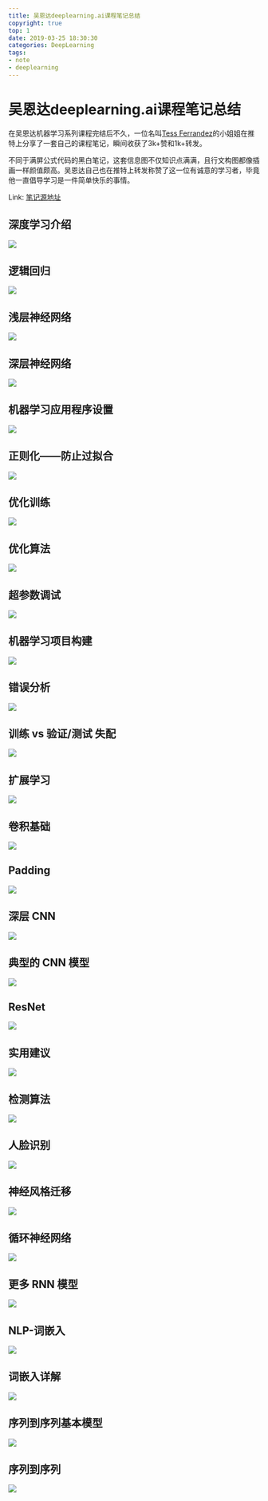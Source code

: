 ```yaml
---
title: 吴恩达deeplearning.ai课程笔记总结
copyright: true
top: 1
date: 2019-03-25 18:30:30
categories: DeepLearning
tags:
- note
- deeplearning
---
```


# 吴恩达deeplearning.ai课程笔记总结

在吴恩达机器学习系列课程完结后不久，一位名叫[Tess Ferrandez](https://www.slideshare.net/TessFerrandez?utm_campaign=profiletracking&utm_medium=sssite&utm_source=ssslideview "Tess Ferrandez小姐姐的主页")的小姐姐在推特上分享了一套自己的课程笔记，瞬间收获了3k+赞和1k+转发。

不同于满屏公式代码的黑白笔记，这套信息图不仅知识点满满，且行文构图都像插画一样颜值颇高。吴恩达自己也在推特上转发称赞了这一位有诚意的学习者，毕竟他一直倡导学习是一件简单快乐的事情。

Link: [笔记源地址](https://www.slideshare.net/TessFerrandez/notes-from-coursera-deep-learning-courses-by-andrew-ng "笔记源地址")

<!--more-->

## 深度学习介绍
![](./AnderewNg-deeplearning-note-summary/1.png)
## 逻辑回归
![](./AnderewNg-deeplearning-note-summary/2.png)
## 浅层神经网络
![](./AnderewNg-deeplearning-note-summary/3.png)
## 深层神经网络
![](./AnderewNg-deeplearning-note-summary/4.png)
##  机器学习应用程序设置
![](./AnderewNg-deeplearning-note-summary/5.png)
## 正则化——防止过拟合
![](./AnderewNg-deeplearning-note-summary/6.png)
## 优化训练
![](./AnderewNg-deeplearning-note-summary/7.png)
## 优化算法
![](./AnderewNg-deeplearning-note-summary/8.png)
## 超参数调试
![](./AnderewNg-deeplearning-note-summary/9.png)
## 机器学习项目构建
![](./AnderewNg-deeplearning-note-summary/10.png)
##  错误分析
![](./AnderewNg-deeplearning-note-summary/11.png)
## 训练 vs 验证/测试 失配
![](./AnderewNg-deeplearning-note-summary/12.png)
## 扩展学习
![](./AnderewNg-deeplearning-note-summary/13.png)
## 卷积基础
![](./AnderewNg-deeplearning-note-summary/14.png)
## Padding
![](./AnderewNg-deeplearning-note-summary/15.png)
## 深层 CNN
![](./AnderewNg-deeplearning-note-summary/16.png)
## 典型的 CNN 模型
![](./AnderewNg-deeplearning-note-summary/17.png)
## ResNet
![](./AnderewNg-deeplearning-note-summary/18.png)
## 实用建议
![](./AnderewNg-deeplearning-note-summary/19.png)
## 检测算法
![](./AnderewNg-deeplearning-note-summary/20.png)
## 人脸识别
![](./AnderewNg-deeplearning-note-summary/21.png)
## 神经风格迁移
![](./AnderewNg-deeplearning-note-summary/22.png)
## 循环神经网络
![](./AnderewNg-deeplearning-note-summary/23.png)
## 更多 RNN 模型
![](./AnderewNg-deeplearning-note-summary/24.png)
## NLP-词嵌入
![](./AnderewNg-deeplearning-note-summary/25.png)
## 词嵌入详解
![](./AnderewNg-deeplearning-note-summary/26.png)
## 序列到序列基本模型
![](./AnderewNg-deeplearning-note-summary/27.png)
## 序列到序列
![](./AnderewNg-deeplearning-note-summary/28.png)